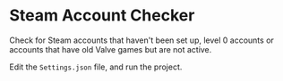 # Steam Account Checker

Check for Steam accounts that haven't been set up, level 0 accounts or accounts that have old Valve games but are not active.

Edit the `Settings.json` file, and run the project.



